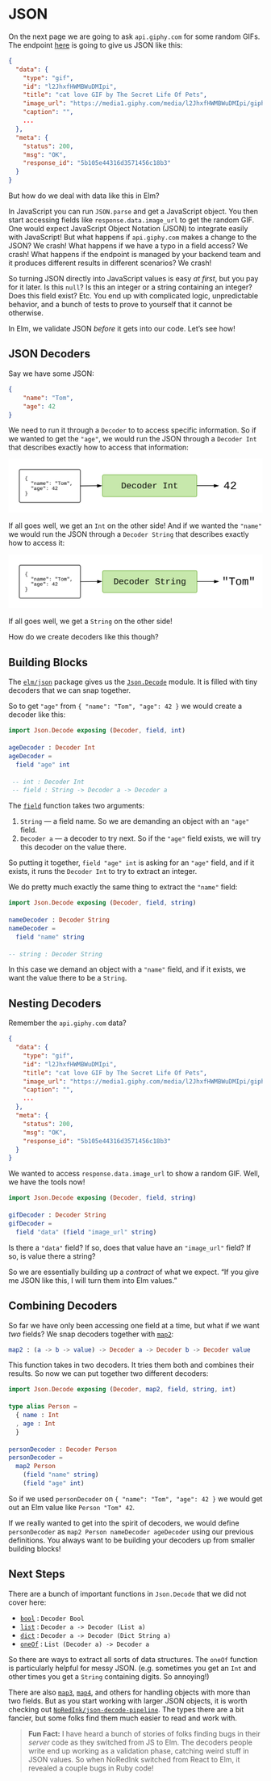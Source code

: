 # JSON

On the next page we are going to ask `api.giphy.com` for some random GIFs. The endpoint [here](https://api.giphy.com/v1/gifs/random?api_key=dc6zaTOxFJmzC&tag=cat) is going to give us JSON like this:

```json
{
  "data": {
    "type": "gif",
    "id": "l2JhxfHWMBWuDMIpi",
    "title": "cat love GIF by The Secret Life Of Pets",
    "image_url": "https://media1.giphy.com/media/l2JhxfHWMBWuDMIpi/giphy.gif",
    "caption": "",
    ...
  },
  "meta": {
    "status": 200,
    "msg": "OK",
    "response_id": "5b105e44316d3571456c18b3"
  }
}
```

But how do we deal with data like this in Elm?

In JavaScript you can run `JSON.parse` and get a JavaScript object. You then start accessing fields like `response.data.image_url` to get the random GIF. One would expect JavaScript Object Notation (JSON) to integrate easily with JavaScript! But what happens if `api.giphy.com` makes a change to the JSON? We crash! What happens if we have a typo in a field access? We crash! What happens if the endpoint is managed by your backend team and it produces different results in different scenarios? We crash!

So turning JSON directly into JavaScript values is easy _at first_, but you pay for it later. Is this `null`? Is this an integer or a string containing an integer? Does this field exist? Etc. You end up with complicated logic, unpredictable behavior, and a bunch of tests to prove to yourself that it cannot be otherwise.

In Elm, we validate JSON _before_ it gets into our code. Let&rsquo;s see how!


## JSON Decoders

Say we have some JSON:

```json
{
	"name": "Tom",
	"age": 42
}
```

We need to run it through a `Decoder` to to access specific information. So if we wanted to get the `"age"`, we would run the JSON through a `Decoder Int` that describes exactly how to access that information:

![](diagrams/int.svg)

If all goes well, we get an `Int` on the other side! And if we wanted the `"name"` we would run the JSON through a `Decoder String` that describes exactly how to access it:

![](diagrams/string.svg)

If all goes well, we get a `String` on the other side!

How do we create decoders like this though?


## Building Blocks

The [`elm/json`][json] package gives us the [`Json.Decode`][decode] module. It is filled with tiny decoders that we can snap together.

[json]: https://package.elm-lang.org/packages/elm/json/latest/
[decode]: https://package.elm-lang.org/packages/elm/json/latest/Json-Decode

So to get `"age"` from `{ "name": "Tom", "age": 42 }` we would create a decoder like this:

```elm
import Json.Decode exposing (Decoder, field, int)

ageDecoder : Decoder Int
ageDecoder =
  field "age" int

 -- int : Decoder Int
 -- field : String -> Decoder a -> Decoder a
```

The [`field`][field] function takes two arguments:

1. `String` &mdash; a field name. So we are demanding an object with an `"age"` field.
2. `Decoder a` &mdash; a decoder to try next. So if the `"age"` field exists, we will try this decoder on the value there.

So putting it together, `field "age" int` is asking for an `"age"` field, and if it exists, it runs the `Decoder Int` to try to extract an integer.

We do pretty much exactly the same thing to extract the `"name"` field:

```elm
import Json.Decode exposing (Decoder, field, string)

nameDecoder : Decoder String
nameDecoder =
  field "name" string

-- string : Decoder String
```

In this case we demand an object with a `"name"` field, and if it exists, we want the value there to be a `String`.

[field]: https://package.elm-lang.org/packages/elm/json/latest/Json-Decode#field


## Nesting Decoders

Remember the `api.giphy.com` data?

```json
{
  "data": {
    "type": "gif",
    "id": "l2JhxfHWMBWuDMIpi",
    "title": "cat love GIF by The Secret Life Of Pets",
    "image_url": "https://media1.giphy.com/media/l2JhxfHWMBWuDMIpi/giphy.gif",
    "caption": "",
    ...
  },
  "meta": {
    "status": 200,
    "msg": "OK",
    "response_id": "5b105e44316d3571456c18b3"
  }
}
```

We wanted to access `response.data.image_url` to show a random GIF. Well, we have the tools now!

```elm
import Json.Decode exposing (Decoder, field, string)

gifDecoder : Decoder String
gifDecoder =
  field "data" (field "image_url" string)
```

Is there a `"data"` field? If so, does that value have an `"image_url"` field? If so, is value there a string?

So we are essentially building up a _contract_ of what we expect. &ldquo;If you give me JSON like this, I will turn them into Elm values.&rdquo;


## Combining Decoders

So far we have only been accessing one field at a time, but what if we want _two_ fields? We snap decoders together with [`map2`](https://package.elm-lang.org/packages/elm/core/latest/Json-Decode#map2):

```elm
map2 : (a -> b -> value) -> Decoder a -> Decoder b -> Decoder value
```

This function takes in two decoders. It tries them both and combines their results. So now we can put together two different decoders:

```elm
import Json.Decode exposing (Decoder, map2, field, string, int)

type alias Person =
  { name : Int
  , age : Int
  }

personDecoder : Decoder Person
personDecoder =
  map2 Person
  	(field "name" string)
  	(field "age" int)
```

So if we used `personDecoder` on `{ "name": "Tom", "age": 42 }` we would get out an Elm value like `Person "Tom" 42`.

If we really wanted to get into the spirit of decoders, we would define `personDecoder` as `map2 Person nameDecoder ageDecoder` using our previous definitions. You always want to be building your decoders up from smaller building blocks!


## Next Steps

There are a bunch of important functions in `Json.Decode` that we did not cover here:

- [`bool`](https://package.elm-lang.org/packages/elm/core/latest/Json-Decode#bool) : `Decoder Bool`
- [`list`](https://package.elm-lang.org/packages/elm/core/latest/Json-Decode#list) : `Decoder a -> Decoder (List a)`
- [`dict`](https://package.elm-lang.org/packages/elm/core/latest/Json-Decode#dict) : `Decoder a -> Decoder (Dict String a)`
- [`oneOf`](https://package.elm-lang.org/packages/elm/core/latest/Json-Decode#oneOf) : `List (Decoder a) -> Decoder a`

So there are ways to extract all sorts of data structures. The `oneOf` function is particularly helpful for messy JSON. (e.g. sometimes you get an `Int` and other times you get a `String` containing digits. So annoying!)

There are also [`map3`](https://package.elm-lang.org/packages/elm/core/latest/Json-Decode#map3), [`map4`](https://package.elm-lang.org/packages/elm/core/latest/Json-Decode#map4), and others for handling objects with more than two fields. But as you start working with larger JSON objects, it is worth checking out [`NoRedInk/json-decode-pipeline`](https://package.elm-lang.org/packages/NoRedInk/json-decode-pipeline/latest). The types there are a bit fancier, but some folks find them much easier to read and work with.


> **Fun Fact:** I have heard a bunch of stories of folks finding bugs in their _server_ code as they switched from JS to Elm. The decoders people write end up working as a validation phase, catching weird stuff in JSON values. So when NoRedInk switched from React to Elm, it revealed a couple bugs in Ruby code!
